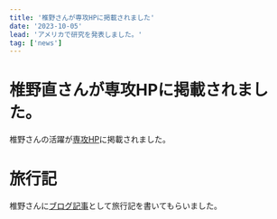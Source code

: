 ```yaml
---
title: '椎野さんが専攻HPに掲載されました'
date: '2023-10-05'
lead: 'アメリカで研究を発表しました。'
tag: ['news']
---
```


# 椎野直さんが専攻HPに掲載されました。
椎野さんの活躍が[専攻HP](https://www.most.tohoku.ac.jp/blog/2023/nea_risingstars_shiino/)に掲載されました。

# 旅行記
椎野さんに[ブログ記事](../events/shino-us/blog.md)として旅行記を書いてもらいました。
